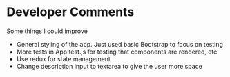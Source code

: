 # Developer Comments

Some things I could improve
- General styling of the app. Just used basic Bootstrap to focus on testing
- More tests in App.test.js for testing that components are rendered, etc
- Use redux for state management
- Change description input to textarea to give the user more space